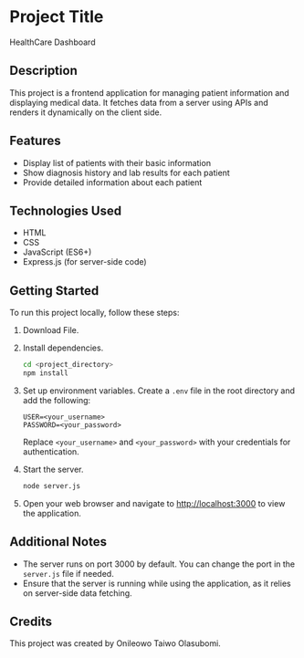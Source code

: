 # Project Title
HealthCare Dashboard

## Description
This project is a frontend application for managing patient information and displaying medical data. It fetches data from a server using APIs and renders it dynamically on the client side.

## Features
- Display list of patients with their basic information
- Show diagnosis history and lab results for each patient
- Provide detailed information about each patient

## Technologies Used
- HTML
- CSS
- JavaScript (ES6+)
- Express.js (for server-side code)

## Getting Started
To run this project locally, follow these steps:

1. Download File.

2. Install dependencies.
    ```bash
    cd <project_directory>
    npm install
    ```

3. Set up environment variables.
   Create a `.env` file in the root directory and add the following:
    ```plaintext
    USER=<your_username>
    PASSWORD=<your_password>
    ```
   Replace `<your_username>` and `<your_password>` with your credentials for authentication.

4. Start the server.
    ```bash
    node server.js
    ```

5. Open your web browser and navigate to [http://localhost:3000](http://localhost:3000) to view the application.

## Additional Notes
- The server runs on port 3000 by default. You can change the port in the `server.js` file if needed.
- Ensure that the server is running while using the application, as it relies on server-side data fetching.

## Credits
This project was created by Onileowo Taiwo Olasubomi.
